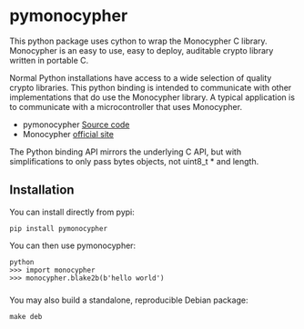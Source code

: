 
# pymonocypher

This python package uses cython to wrap the Monocypher C library. 
Monocypher is an easy to use, easy to deploy, auditable crypto library
written in portable C.  

Normal Python installations have access to a wide
selection of quality crypto libraries.  This python binding is intended to
communicate with other implementations that do use the Monocypher library.
A typical application is to communicate with a microcontroller that 
uses Monocypher.

*   pymonocypher [Source code](https://github.com/jetperch/pymonocypher)
*   Monocypher [official site](https://monocypher.org/)

The Python binding API mirrors the underlying C API, but with 
simplifications to only pass bytes objects, not uint8_t * and length.


## Installation

You can install directly from pypi:

    pip install pymonocypher
    
You can then use pymonocypher:

    python
    >>> import monocypher
    >>> monocypher.blake2b(b'hello world')

###

You may also build a standalone, reproducible Debian package:
```
make deb
```
